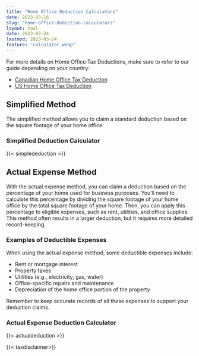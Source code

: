 ```yaml
---
title: "Home Office Deduction Calculators"
date: 2023-03-16
slug: "home-office-deduction-calculators"
layout: tool
date: 2023-03-24
lastmod: 2023-03-24
feature: "calculator.webp"
---
```


For more details on Home Office Tax Deductions, make sure to refer to our guide depending on your country:
- [Canadian Home Office Tax Deduction](/blog/home-office-tax-deduction-remote-employees-canada/)
- [US Home Office Tax Deduction](/blog/home-office-tax-deduction-remote-employees-usa/)

## Simplified Method

The simplified method allows you to claim a standard deduction based on the square footage of your home office.

### Simplified Deduction Calculator

{{< simplededuction >}}

## Actual Expense Method

With the actual expense method, you can claim a deduction based on the percentage of your home used for business purposes. You'll need to calculate this percentage by dividing the square footage of your home office by the total square footage of your home. Then, you can apply this percentage to eligible expenses, such as rent, utilities, and office supplies. This method often results in a larger deduction, but it requires more detailed record-keeping.

### Examples of Deductible Expenses


When using the actual expense method, some deductible expenses include:

*   Rent or mortgage interest
*   Property taxes
*   Utilities (e.g., electricity, gas, water)
*   Office-specific repairs and maintenance
*   Depreciation of the home office portion of the property

Remember to keep accurate records of all these expenses to support your deduction claims.

### Actual Expense Deduction Calculator
{{< actualdeduction >}}

{{< taxdisclaimer>}}